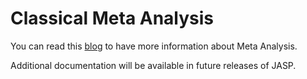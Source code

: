 Classical Meta Analysis
==========================

You can read this <a href="https://jasp-stats.org/2017/11/15/meta-analysis-jasp/" target="_blank">blog</a> to have more information about Meta Analysis.

Additional documentation will be available in future releases of JASP.
